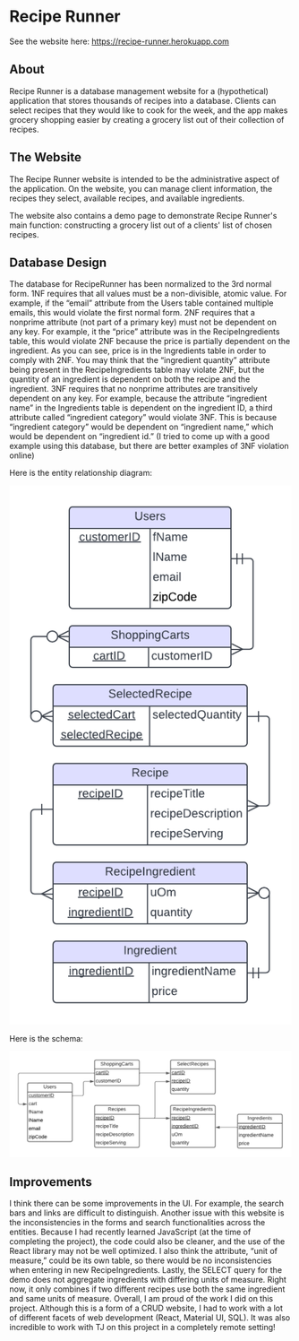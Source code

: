 # Recipe Runner

See the website here: https://recipe-runner.herokuapp.com

## About

Recipe Runner is a database management website for a (hypothetical)
application that stores thousands of recipes into a database. Clients
can select recipes that they would like to cook for the week, and 
the app makes grocery shopping easier by creating a grocery list out of 
their collection of recipes. 


## The Website

The Recipe Runner website is intended to be the administrative aspect 
of the application. On the website, you can manage client information,
the recipes they select, available recipes, and available ingredients. 

The website also contains a demo page to demonstrate Recipe Runner's
main function: constructing a grocery list out of a clients' list of 
chosen recipes. 

## Database Design

The database for RecipeRunner has been normalized to the 3rd normal form. 1NF requires that all values must be a non-divisible, atomic value. For example, if the “email” attribute from the Users table contained multiple emails, this would violate the first normal form. 2NF requires that a nonprime attribute (not part of a primary key) must not be dependent on any key. For example, it the “price” attribute was in the RecipeIngredients table, this would violate 2NF because the price is partially dependent on the ingredient. As you can see, price is in the Ingredients table in order to comply with 2NF. You may think that the “ingredient quantity” attribute being present in the RecipeIngredients table may violate 2NF, but the quantity of an ingredient is dependent on both the recipe and the ingredient. 3NF requires that no nonprime attributes are transitively dependent on any key. For example, because the attribute “ingredient name” in the Ingredients table is dependent on the ingredient ID, a third attribute called “ingredient category” would violate 3NF. This is because “ingredient category” would be dependent on “ingredient name,” which would be dependent on “ingredient id.” (I tried to come up with a good example using this database, but there are better examples of 3NF violation online)

Here is the entity relationship diagram:

![Entity Relationship Diagram](/recipe-runner/public/ERD.png?raw=true "Entity Relationship Diagram")

Here is the schema: 

![Schema](/recipe-runner/public/recipe-runner-schema.png?raw=true "Schema")

## Improvements

I think there can be some improvements in the UI. For example, the search bars and links are difficult to distinguish. Another issue with this website is the inconsistencies in the forms and search functionalities across the entities. Because I had recently learned JavaScript (at the time of completing the project), the code could also be cleaner, and the use of the React library may not be well optimized. I also think the attribute, “unit of measure,” could be its own table, so there would be no inconsistencies when entering in new RecipeIngredients. Lastly, the SELECT query for the demo does not aggregate ingredients with differing units of measure. Right now, it only combines if two different recipes use both the same ingredient and same units of measure. Overall, I am proud of the work I did on this project. Although this is a form of a CRUD website, I had to work with a lot of different facets of web development (React, Material UI, SQL). It was also incredible to work with TJ on this project in a completely remote setting!